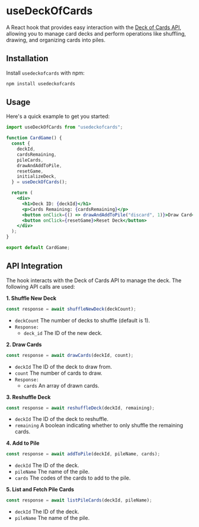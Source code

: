 # useDeckOfCards

A React hook that provides easy interaction with the [Deck of Cards API](https://deckofcardsapi.com/), allowing you to manage card decks and perform operations like shuffling, drawing, and organizing cards into piles.

## Installation

Install `usedeckofcards` with npm:

```bash
npm install usedeckofcards
```

## Usage

Here's a quick example to get you started:

```jsx
import useDeckOfCards from "usedeckofcards";

function CardGame() {
  const {
    deckId,
    cardsRemaining,
    pileCards,
    drawAndAddToPile,
    resetGame,
    initializeDeck,
  } = useDeckOfCards();

  return (
    <div>
      <h1>Deck ID: {deckId}</h1>
      <p>Cards Remaining: {cardsRemaining}</p>
      <button onClick={() => drawAndAddToPile("discard", 1)}>Draw Card</button>
      <button onClick={resetGame}>Reset Deck</button>
    </div>
  );
}

export default CardGame;
```

## API Integration

The hook interacts with the Deck of Cards API to manage the deck. The following API calls are used:

**1. Shuffle New Deck**

```jsx
const response = await shuffleNewDeck(deckCount);
```

- `deckCount` The number of decks to shuffle (default is 1).
- `Response:`
  - `deck_id` The ID of the new deck.

**2. Draw Cards**

```jsx
const response = await drawCards(deckId, count);
```

- `deckId` The ID of the deck to draw from.
- `count` The number of cards to draw.
- `Response:`
  - `cards` An array of drawn cards.

**3. Reshuffle Deck**

```jsx
const response = await reshuffleDeck(deckId, remaining);
```

- `deckId` The ID of the deck to reshuffle.
- `remaining` A boolean indicating whether to only shuffle the remaining cards.

**4. Add to Pile**

```jsx
const response = await addToPile(deckId, pileName, cards);
```

- `deckId` The ID of the deck.
- `pileName` The name of the pile.
- `cards` The codes of the cards to add to the pile.

**5. List and Fetch Pile Cards**

```jsx
const response = await listPileCards(deckId, pileName);
```

- `deckId` The ID of the deck.
- `pileName` The name of the pile.
